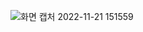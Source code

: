 ![화면 캡처 2022-11-21 151559](https://user-images.githubusercontent.com/112846273/202979285-e8b0478e-9c7e-49ae-82ee-f27276cf4d06.png)

